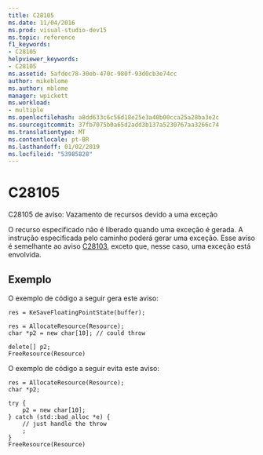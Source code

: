 ```yaml
---
title: C28105
ms.date: 11/04/2016
ms.prod: visual-studio-dev15
ms.topic: reference
f1_keywords:
- C28105
helpviewer_keywords:
- C28105
ms.assetid: 5afdec78-30eb-470c-980f-93d0cb3e74cc
author: mikeblome
ms.author: mblome
manager: wpickett
ms.workload:
- multiple
ms.openlocfilehash: a8dd633c6c56d18e25e3a40b00cca25a28ba3e2c
ms.sourcegitcommit: 37fb7075b0a65d2add3b137a5230767aa3266c74
ms.translationtype: MT
ms.contentlocale: pt-BR
ms.lasthandoff: 01/02/2019
ms.locfileid: "53985828"
---
```

# <a name="c28105"></a>C28105
C28105 de aviso: Vazamento de recursos devido a uma exceção

 O recurso especificado não é liberado quando uma exceção é gerada. A instrução especificada pelo caminho poderá gerar uma exceção. Esse aviso é semelhante ao aviso [C28103](../code-quality/c28103.md), exceto que, nesse caso, uma exceção está envolvida.

## <a name="example"></a>Exemplo
 O exemplo de código a seguir gera este aviso:

```
res = KeSaveFloatingPointState(buffer);

res = AllocateResource(Resource);
char *p2 = new char[10]; // could throw

delete[] p2;
FreeResource(Resource)
```

 O exemplo de código a seguir evita este aviso:

```
res = AllocateResource(Resource);
char *p2;

try {
    p2 = new char[10];
} catch (std::bad_alloc *e) {
    // just handle the throw
    ;
}
FreeResource(Resource)
```